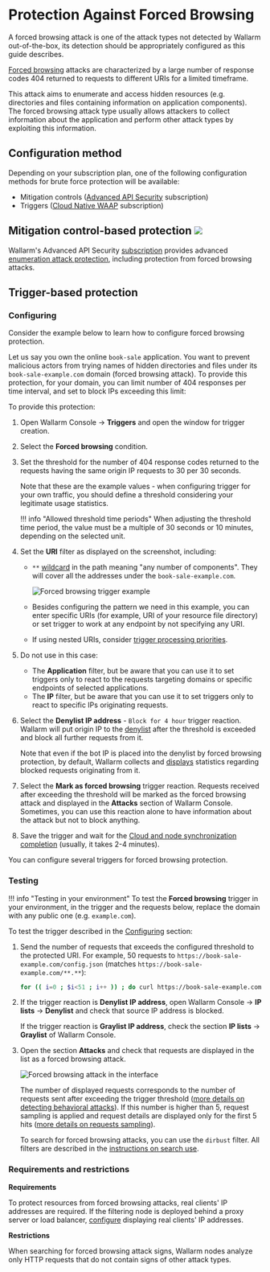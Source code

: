 # Protection Against Forced Browsing

A forced browsing attack is one of the attack types not detected by Wallarm out-of-the-box, its detection should be appropriately configured as this guide describes.

[Forced browsing](../../attacks-vulns-list.md#forced-browsing) attacks are characterized by a large number of response codes 404 returned to requests to different URIs for a limited timeframe. 
    
This attack aims to enumerate and access hidden resources (e.g. directories and files containing information on application components). The forced browsing attack type usually allows attackers to collect information about the application and perform other attack types by exploiting this information.

## Configuration method

Depending on your subscription plan, one of the following configuration methods for brute force protection will be available:

* Mitigation controls ([Advanced API Security](../../about-wallarm/subscription-plans.md#waap-and-advanced-api-security) subscription)
* Triggers ([Cloud Native WAAP](../../about-wallarm/subscription-plans.md#waap-and-advanced-api-security) subscription)

## Mitigation control-based protection <a href="../../../about-wallarm/subscription-plans/#waap-and-advanced-api-security"><img src="../../../images/api-security-tag.svg" style="border: none;"></a>

Wallarm's Advanced API Security [subscription](../../about-wallarm/subscription-plans.md#waap-and-advanced-api-security) provides advanced [enumeration attack protection](../../api-protection/enumeration-attack-protection.md), including protection from forced browsing attacks.

## Trigger-based protection

### Configuring

Consider the example below to learn how to configure forced browsing protection.

Let us say you own the online `book-sale` application. You want to prevent malicious actors from trying names of hidden directories and files under its `book-sale-example.com` domain (forced browsing attack). To provide this protection, for your domain, you can limit number of 404 responses per time interval, and set to block IPs exceeding this limit:

To provide this protection:

1. Open Wallarm Console → **Triggers** and open the window for trigger creation.
1. Select the **Forced browsing** condition.
1. Set the threshold for the number of 404 response codes returned to the requests having the same origin IP requests to 30 per 30 seconds.

    Note that these are the example values - when configuring trigger for your own traffic, you should define a threshold considering your legitimate usage statistics.
    
    !!! info "Allowed threshold time periods"
        When adjusting the threshold time period, the value must be a multiple of 30 seconds or 10 minutes, depending on the selected unit.

1. Set the **URI** filter as displayed on the screenshot, including:

    * `**` [wildcard](../../user-guides/rules/rules.md#using-wildcards) in the path meaning "any number of components". They will cover all the addresses under the `book-sale-example.com`.

        ![Forced browsing trigger example](../../images/user-guides/triggers/trigger-example5-4.8.png)

    * Besides configuring the pattern we need in this example, you can enter specific URIs (for example, URI of your resource file directory) or set trigger to work at any endpoint by not specifying any URI.
    * If using nested URIs, consider [trigger processing priorities](../../user-guides/triggers/triggers.md#trigger-processing-priorities).

1. Do not use in this case: 

    * The **Application** filter, but be aware that you can use it to set triggers only to react to the requests targeting domains or specific endpoints of selected applications.
    * The **IP** filter, but be aware that you can use it to set triggers only to react to specific IPs originating requests.

1. Select the **Denylist IP address** - `Block for 4 hour` trigger reaction. Wallarm will put origin IP to the [denylist](../../user-guides/ip-lists/overview.md) after the threshold is exceeded and block all further requests from it.

    Note that even if the bot IP is placed into the denylist by forced browsing protection, by default, Wallarm collects and [displays](../../user-guides/ip-lists/overview.md#requests-from-denylisted-ips) statistics regarding blocked requests originating from it.

1. Select the **Mark as forced browsing** trigger reaction. Requests received after exceeding the threshold will be marked as the forced browsing attack and displayed in the **Attacks** section of Wallarm Console. Sometimes, you can use this reaction alone to have information about the attack but not to block anything.
1. Save the trigger and wait for the [Cloud and node synchronization completion](../configure-cloud-node-synchronization-en.md) (usually, it takes 2-4 minutes).

You can configure several triggers for forced browsing protection.

### Testing

!!! info "Testing in your environment"
    To test the **Forced browsing** trigger in your environment, in the trigger and the requests below, replace the domain with any public one (e.g. `example.com`).

To test the trigger described in the [Configuring](#configuring) section:

1. Send the number of requests that exceeds the configured threshold to the protected URI. For example, 50 requests to `https://book-sale-example.com/config.json` (matches `https://book-sale-example.com/**.**`):

    ```bash
    for (( i=0 ; $i<51 ; i++ )) ; do curl https://book-sale-example.com/config.json ; done
    ```
2. If the trigger reaction is **Denylist IP address**, open Wallarm Console → **IP lists** → **Denylist** and check that source IP address is blocked.

    If the trigger reaction is **Graylist IP address**, check the section **IP lists** → **Graylist** of Wallarm Console.
3. Open the section **Attacks** and check that requests are displayed in the list as a forced browsing attack.

    ![Forced browsing attack in the interface](../../images/user-guides/events/forced-browsing-attack.png)

    The number of displayed requests corresponds to the number of requests sent after exceeding the trigger threshold ([more details on detecting behavioral attacks](../../attacks-vulns-list.md#attack-types)). If this number is higher than 5, request sampling is applied and request details are displayed only for the first 5 hits ([more details on requests sampling](../../user-guides/events/grouping-sampling.md#sampling-of-hits)).

    To search for forced browsing attacks, you can use the `dirbust` filter. All filters are described in the [instructions on search use](../../user-guides/search-and-filters/use-search.md).

### Requirements and restrictions

**Requirements**

To protect resources from forced browsing attacks, real clients' IP addresses are required. If the filtering node is deployed behind a proxy server or load balancer, [configure](../using-proxy-or-balancer-en.md) displaying real clients' IP addresses.

**Restrictions**

When searching for forced browsing attack signs, Wallarm nodes analyze only HTTP requests that do not contain signs of other attack types.
